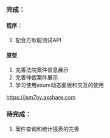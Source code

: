### 完成：

#### 程序：

1. 配合方耿聪测试API

#### 原型

1. 完善法院案件信息展示
2. 完善仲裁案件展示
3. 学习使用axure动态面板和交互的使用

https://jsm7oy.axshare.com

### 待完成：

1. 案件查询和统计报表的完善



